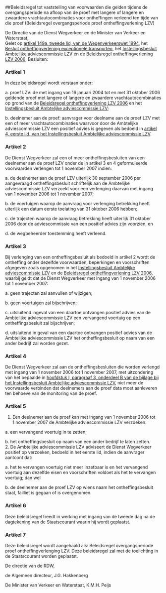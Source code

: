 <meta http-equiv='Content-Type' content='text/html; charset=utf-8' />

##Beleidsregel tot vaststelling van voorwaarden die gelden tijdens de overgangsperiode na afloop van de proef met langere of langere en zwaardere vrachtautocombinaties voor ontheffingen verleend ten tijde van die proef (Beleidsregel overgangsperiode proef ontheffingverlening LZV)

De Directie van de Dienst Wegverkeer en de Minister van Verkeer en Waterstaat,  
Gelet op [artikel 149a, tweede lid, van de Wegenverkeerswet 1994](../../../../../../../wet/wegenverkeerswet/1994/BWBR0006622/README.md), het [Besluit ontheffingverlening exceptionele transporten](../../../../../../../AMvB/besluit/ontheffingverlening/exceptionele/transporten/BWBR0018680/README.md), het [Instellingsbesluit Ambtelijke adviescommissie LZV](../../../../../../../ministeriele-regeling/instellingsbesluit/ambtelijke/adviescommissie/lzv/BWBR0016098/README.md) en de [Beleidsregel ontheffingverlening LZV 2006](../../../../../../../zbo/beleidsregel/ontheffingverlening/lzv/2006/BWBR0019724/README.md); 
Besluiten:    

### Artikel  1  

In deze beleidsregel wordt verstaan onder: 

a. proef LZV: de met ingang van 16 januari 2004 tot en met 31 oktober 2006 geldende proef met langere of langere en zwaardere vrachtautocombinaties op grond van de [Beleidsregel ontheffingverlening LZV 2006](../../../../../../../zbo/beleidsregel/ontheffingverlening/lzv/2006/BWBR0019724/README.md) en het [Instellingsbesluit Ambtelijke adviescommissie LZV](../../../../../../../ministeriele-regeling/instellingsbesluit/ambtelijke/adviescommissie/lzv/BWBR0016098/README.md);  

b. deelnemer aan de proef: aanvrager voor deelname aan de proef LZV met een of meer vrachtautocombinaties waarvoor door de Ambtelijke adviescommissie LZV een positief advies is gegeven als bedoeld in [artikel 4, eerste lid, van het Instellingsbesluit Ambtelijke adviescommissie LZV](../../../../../../../ministeriele-regeling/instellingsbesluit/ambtelijke/adviescommissie/lzv/BWBR0016098/README.md).   

### Artikel  2  

De Dienst Wegverkeer zal een of meer ontheffingsbesluiten van een deelnemer aan de proef LZV onder de in artikel 3 en 4 geformuleerde voorwaarden verlengen tot 1 november 2007 indien: 

a. de deelnemer aan de proef LZV uiterlijk 30 september 2006 per aangevraagd ontheffingsbesluit schriftelijk aan de Ambtelijke adviescommissie LZV verzoekt voor een verlenging daarvan met ingang van 1 november 2006 tot 1 november 2007;  

b. de voertuigen waarop de aanvraag voor verlenging betrekking heeft uiterlijk een datum eerste toelating van 31 oktober 2006 hebben;  

c. de trajecten waarop de aanvraag betrekking heeft uiterlijk 31 oktober 2006 door de adviescommissie van een positief advies zijn voorzien, en  

d. de wegbeheerder toestemming heeft verleend.   

### Artikel  3  

Bij verlenging van een ontheffingsbesluit als bedoeld in artikel 2 wordt de ontheffing onder dezelfde voorwaarden, beperkingen en voorschriften afgegeven zoals opgenomen in het [Instellingsbesluit Ambtelijke adviescommissie LZV](../../../../../../../ministeriele-regeling/instellingsbesluit/ambtelijke/adviescommissie/lzv/BWBR0016098/README.md) en de [Beleidsregel ontheffingverlening LZV 2006](../../../../../../../zbo/beleidsregel/ontheffingverlening/lzv/2006/BWBR0019724/README.md), waarbij geldt dat de Dienst Wegverkeer met ingang van 1 november 2006 tot 1 november 2007: 

a. geen trajecten zal aanvullen of wijzigen;  

b. geen voertuigen zal bijschrijven;  

c. uitsluitend ingeval van een daartoe ontvangen positief advies van de Ambtelijke adviescommissie LZV een vervangend voertuig op een ontheffingsbesluit zal bijschrijven;  

d. uitsluitend in geval van een daartoe ontvangen positief advies van de Ambtelijke adviescommissie LZV het ontheffingsbesluit op naam van een ander bedrijf zal worden gezet.   

### Artikel  4  

De Dienst Wegverkeer zal aan de ontheffingsbesluiten die worden verlengd met ingang van 1 november 2006 tot 1 november 2007, met uitzondering van het bepaalde in [hoofdstuk I, paragraaf 3, onderdeel B van de bijlage bij het Instellingsbesluit Ambtelijke adviescommissie LZV](../../../../../../../ministeriele-regeling/instellingsbesluit/ambtelijke/adviescommissie/lzv/BWBR0016098/README.md), niet meer de voorwaarde verbinden dat deelnemers aan de proef data moet aanleveren ten behoeve van de monitoring van de proef. 

### Artikel  5  

1.  Een deelnemer aan de proef kan met ingang van 1 november 2006 tot 1 november 2007 de Ambtelijke adviescommissie LZV verzoeken: 

a. een vervangend voertuig in te zetten;  

b. het ontheffingsbesluit op naam van een ander bedrijf te laten zetten.     
2.  De Ambtelijke adviescommissie LZV adviseert de Dienst Wegverkeer positief op verzoeken, bedoeld in het eerste lid, indien de aanvrager aantoont dat: 

a. het te vervangen voertuig niet meer inzetbaar is en het vervangend voertuig aan dezelfde eisen en voorschriften voldoet als het te vervangen voertuig; dan wel  

b. de deelnemer aan de proef LZV op wiens naam het ontheffingsbesluit staat, failliet is gegaan of is overgenomen.    

### Artikel  6  

Deze beleidsregel treedt in werking met ingang van de tweede dag na de dagtekening van de Staatscourant waarin hij wordt geplaatst. 

### Artikel  7  

Deze beleidsregel wordt aangehaald als: Beleidsregel overgangsperiode proef ontheffingverlenging LZV. 
Deze beleidsregel zal met de toelichting in de Staatscourant worden geplaatst.  

De directie van de RDW, 

de 
Algemeen directeur, 
J.G. Hakkenberg   

De 
Minister van Verkeer en Waterstaat, 
K.M.H. Peijs     
